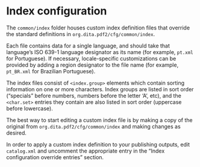 # Index configuration

The `common/index` folder houses custom index definition files that override the standard definitions in `org.dita.pdf2/cfg/common/index`.

Each file contains data for a single language, and should take that language’s ISO 639-1 language designator as its name \(for example, `pt.xml` for Portuguese\). If necessary, locale-specific customizations can be provided by adding a region designator to the file name \(for example, `pt_BR.xml` for Brazilian Portuguese\).

The index files consist of `<index.group>` elements which contain sorting information on one or more characters. Index groups are listed in sort order \(“specials” before numbers, numbers before the letter ‘A‘, etc\), and the `<char.set>` entries they contain are also listed in sort order \(uppercase before lowercase\).

The best way to start editing a custom index file is by making a copy of the original from `org.dita.pdf2/cfg/common/index` and making changes as desired.

In order to apply a custom index definition to your publishing outputs, edit `catalog.xml` and uncomment the appropriate entry in the “Index configuration override entries” section.

